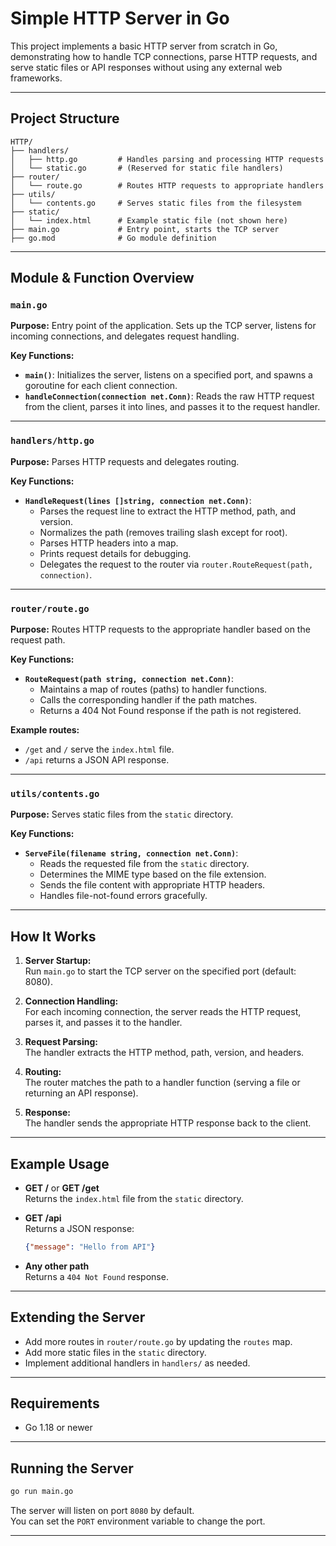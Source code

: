 # Simple HTTP Server in Go

This project implements a basic HTTP server from scratch in Go, demonstrating how to handle TCP connections, parse HTTP requests, and serve static files or API responses without using any external web frameworks.

---

## Project Structure

```
HTTP/
├── handlers/
│   ├── http.go         # Handles parsing and processing HTTP requests
│   └── static.go       # (Reserved for static file handlers)
├── router/
│   └── route.go        # Routes HTTP requests to appropriate handlers
├── utils/
│   └── contents.go     # Serves static files from the filesystem
├── static/
│   └── index.html      # Example static file (not shown here)
├── main.go             # Entry point, starts the TCP server
├── go.mod              # Go module definition
```

---

## Module & Function Overview

### `main.go`
**Purpose:** Entry point of the application. Sets up the TCP server, listens for incoming connections, and delegates request handling.

**Key Functions:**
- **`main()`**: Initializes the server, listens on a specified port, and spawns a goroutine for each client connection.
- **`handleConnection(connection net.Conn)`**: Reads the raw HTTP request from the client, parses it into lines, and passes it to the request handler.

---

### `handlers/http.go`
**Purpose:** Parses HTTP requests and delegates routing.

**Key Functions:**
- **`HandleRequest(lines []string, connection net.Conn)`**:
  - Parses the request line to extract the HTTP method, path, and version.
  - Normalizes the path (removes trailing slash except for root).
  - Parses HTTP headers into a map.
  - Prints request details for debugging.
  - Delegates the request to the router via `router.RouteRequest(path, connection)`.

---

### `router/route.go`
**Purpose:** Routes HTTP requests to the appropriate handler based on the request path.

**Key Functions:**
- **`RouteRequest(path string, connection net.Conn)`**:
  - Maintains a map of routes (paths) to handler functions.
  - Calls the corresponding handler if the path matches.
  - Returns a 404 Not Found response if the path is not registered.

**Example routes:**
- `/get` and `/` serve the `index.html` file.
- `/api` returns a JSON API response.

---

### `utils/contents.go`
**Purpose:** Serves static files from the `static` directory.

**Key Functions:**
- **`ServeFile(filename string, connection net.Conn)`**:
  - Reads the requested file from the `static` directory.
  - Determines the MIME type based on the file extension.
  - Sends the file content with appropriate HTTP headers.
  - Handles file-not-found errors gracefully.

---

## How It Works

1. **Server Startup:**  
   Run `main.go` to start the TCP server on the specified port (default: 8080).

2. **Connection Handling:**  
   For each incoming connection, the server reads the HTTP request, parses it, and passes it to the handler.

3. **Request Parsing:**  
   The handler extracts the HTTP method, path, version, and headers.

4. **Routing:**  
   The router matches the path to a handler function (serving a file or returning an API response).

5. **Response:**  
   The handler sends the appropriate HTTP response back to the client.

---

## Example Usage

- **GET /** or **GET /get**  
  Returns the `index.html` file from the `static` directory.

- **GET /api**  
  Returns a JSON response:  
  ```json
  {"message": "Hello from API"}
  ```

- **Any other path**  
  Returns a `404 Not Found` response.

---

## Extending the Server

- Add more routes in `router/route.go` by updating the `routes` map.
- Add more static files in the `static` directory.
- Implement additional handlers in `handlers/` as needed.

---

## Requirements

- Go 1.18 or newer

---

## Running the Server

```sh
go run main.go
```

The server will listen on port `8080` by default.  
You can set the `PORT` environment variable to change the port.

---
